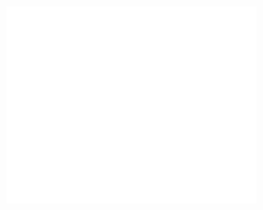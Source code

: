 <!-- If you're using "main" as default branch -->
![Metrics](https://github.com/PiotrKukuc12/PiotrKukuc12/blob/main/github-metrics.svg)

